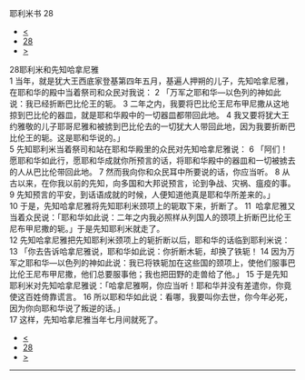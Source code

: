 ﻿





 耶利米书 28




* [<](bible/JER27.md)
* [28](bible/JER.md)
* [>](bible/JER29.md)



 
28耶利米和先知哈拿尼雅  
1 当年，就是犹大王西底家登基第四年五月，基遍人押朔的儿子，先知哈拿尼雅，在耶和华的殿中当着祭司和众民对我说： 
2 「万军之耶和华—以色列的神如此说：我已经折断巴比伦王的轭。 
3 二年之内，我要将巴比伦王尼布甲尼撒从这地掠到巴比伦的器皿，就是耶和华殿中的一切器皿都带回此地。 
4 我又要将犹大王约雅敬的儿子耶哥尼雅和被掳到巴比伦去的一切犹大人带回此地，因为我要折断巴比伦王的轭。这是耶和华说的。」  
5 先知耶利米当着祭司和站在耶和华殿里的众民对先知哈拿尼雅说： 
6 「阿们！愿耶和华如此行，愿耶和华成就你所预言的话，将耶和华殿中的器皿和一切被掳去的人从巴比伦带回此地。 
7 然而我向你和众民耳中所要说的话，你应当听。 
8 从古以来，在你我以前的先知，向多国和大邦说预言，论到争战、灾祸、瘟疫的事。 
9 先知预言的平安，到话语成就的时候，人便知道他真是耶和华所差来的。」  
10 于是，先知哈拿尼雅将先知耶利米颈项上的轭取下来，折断了。 
11  哈拿尼雅又当着众民说：「耶和华如此说：二年之内我必照样从列国人的颈项上折断巴比伦王尼布甲尼撒的轭。」于是先知耶利米就走了。  
12 先知哈拿尼雅把先知耶利米颈项上的轭折断以后，耶和华的话临到耶利米说： 
13 「你去告诉哈拿尼雅说，耶和华如此说：你折断木轭，却换了铁轭！ 
14 因为万军之耶和华—以色列的神如此说：我已将铁轭加在这些国的颈项上，使他们服事巴比伦王尼布甲尼撒，他们总要服事他；我也把田野的走兽给了他。」 
15 于是先知耶利米对先知哈拿尼雅说：「哈拿尼雅啊，你应当听！耶和华并没有差遣你，你竟使这百姓倚靠谎言。 
16 所以耶和华如此说：看哪，我要叫你去世，你今年必死，因为你向耶和华说了叛逆的话。」  
17 这样，先知哈拿尼雅当年七月间就死了。 
* [<](bible/JER27.md)
* [28](bible/JER.md)
* [>](bible/JER29.md)





---









